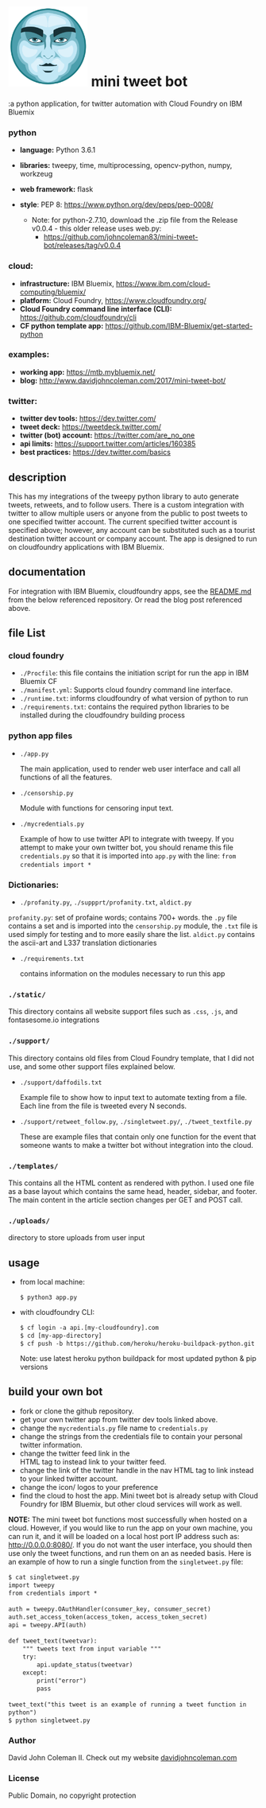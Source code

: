 # <img src="https://github.com/johncoleman83/mini-tweet-bot/blob/master/static/images/anonymousface.png" width="160" height="160" /> mini tweet bot

:a python application, for twitter automation with Cloud Foundry on IBM Bluemix

### python

  * __language:__ Python 3.6.1
  * __libraries:__ tweepy, time, multiprocessing, opencv-python, numpy, workzeug
  * __web framework:__ flask
  * __style__: PEP 8: https://www.python.org/dev/peps/pep-0008/

  	* Note: for python-2.7.10, download the .zip file from the Release v0.0.4 -
	this older release uses web.py:
	  * https://github.com/johncoleman83/mini-tweet-bot/releases/tag/v0.0.4

### cloud:

  * __infrastructure:__ IBM Bluemix, https://www.ibm.com/cloud-computing/bluemix/
  * __platform:__ Cloud Foundry, https://www.cloudfoundry.org/
  * __Cloud Foundry command line interface (CLI):__ https://github.com/cloudfoundry/cli
  * __CF python template app:__ https://github.com/IBM-Bluemix/get-started-python

### examples:

  * __working app:__ https://mtb.mybluemix.net/
  * __blog:__ http://www.davidjohncoleman.com/2017/mini-tweet-bot/

### twitter:

  * __twitter dev tools:__ https://dev.twitter.com/
  * __tweet deck:__ https://tweetdeck.twitter.com/
  * __twitter (bot) account:__ https://twitter.com/are_no_one
  * __api limits:__ https://support.twitter.com/articles/160385
  * __best practices:__ https://dev.twitter.com/basics

## description

This has my integrations of the tweepy python library to auto generate tweets,
retweets, and to follow users.  There is a custom integration with twitter to
allow multiple users or anyone from the public to post tweets to one specified
twitter account.  The current specified twitter account is specified above;
however, any account can be substituted such as a tourist destination twitter
account or company account.  The app is designed to run on cloudfoundry
applications with IBM Bluemix.

## documentation

For integration with IBM Bluemix, cloudfoundry apps, see the 
[README.md](https://github.com/IBM-bluemix/get-started-python) 
from the below referenced repository.  Or read the blog post referenced above.

## file List

### cloud foundry

* `./Procfile`: this file contains the initiation script for run the app
in IBM Bluemix CF
* `./manifest.yml`: Supports cloud foundry command line interface.
* `./runtime.txt`: informs cloudfoundry of what version of python to run
* `./requirements.txt`: contains the required python libraries to be installed
  during the cloudfoundry building process

### python app files

* `./app.py`

  The main application, used to render web user interface and call all functions
  of all the features.

* `./censorship.py`

  Module with functions for censoring input text.

* `./mycredentials.py`

  Example of how to use twitter API to integrate with tweepy.  If you attempt
  to make your own twitter bot, you should rename this file `credentials.py` so
  that it is imported into `app.py` with the line: `from credentials import *`

### Dictionaries:

  * `./profanity.py`, `./suppprt/profanity.txt`, `aldict.py`

  `profanity.py`: set of profaine words; contains 700+ words.  the `.py`
  file contains a set and is imported into the `censorship.py` module, the
  `.txt` file is used simply for testing and to more easily share the
  list.  `aldict.py` contains the ascii-art and L337 translation
  dictionaries

* `./requirements.txt`

  contains information on the modules necessary to run this app

### `./static/`

  This directory contains all  website support files such as `.css`, `.js`, and
  fontasesome.io integrations

### `./support/`

  This directory contains old files from Cloud Foundry template, that I did not
  use, and some other support files explained below.

* `./support/daffodils.txt`

  Example file to show how to input text to automate texting from a file. Each
  line from the file is tweeted every N seconds.

* `./support/retweet_follow.py`, `./singletweet.py/`, `./tweet_textfile.py`

  These are example files that contain only one function for the event that
  someone wants to make a twitter bot without integration into the cloud.

### `./templates/`

  This contains all the HTML content as rendered with python.  I used one file
  as a base layout which contains the same head, header, sidebar, and footer.
  The main content in the article section changes per GET and POST call.

### `./uploads/`

  directory to store uploads from user input

## usage

* from local machine:

  ```
  $ python3 app.py
  ```

* with cloudfoundry CLI:

  ```
  $ cf login -a api.[my-cloudfoundry].com
  $ cd [my-app-directory]
  $ cf push -b https://github.com/heroku/heroku-buildpack-python.git
  ```
  Note: use latest heroku python buildpack for most updated python & pip
  versions

## build your own bot

   * fork or clone the github repository.
   * get your own twitter app from twitter dev tools linked above.
   * change the `mycredentials.py` file name to `credentials.py`
   * change the strings from the credentials file to contain your personal
   	 twitter information.
   * change the twitter feed link in the <aside> HTML tag to instead link to
   	 your twitter feed.
   * change the link of the twitter handle in the nav HTML tag to link instead
   	 to your linked twitter account.
   * change the icon/ logos to your preference
   * find the cloud to host the app.  Mini tweet bot is already setup with
   	 Cloud Foundry for IBM Bluemix, but other cloud services will work as well.

__NOTE:__ The mini tweet bot functions most successfully when hosted on a
cloud.  However, if you would like to run the app on your own machine, you can
run it, and it will be loaded on a local host port IP address such as:
http://0.0.0.0:8080/.  If you do not want the user interface, you should then
use only the tweet functions, and run them on an as needed basis.  Here is an
example of how to run a single function from the `singletweet.py` file:

```
$ cat singletweet.py
import tweepy
from credentials import *

auth = tweepy.OAuthHandler(consumer_key, consumer_secret)
auth.set_access_token(access_token, access_token_secret)
api = tweepy.API(auth)

def tweet_text(tweetvar):
    """ tweets text from input variable """
    try:
        api.update_status(tweetvar)
    except:
        print("error")
        pass

tweet_text("this tweet is an example of running a tweet function in python")
$ python singletweet.py
```

### Author

David John Coleman II.	Check out my website [davidjohncoleman.com](http://www.davidjohncoleman.com/)

### License

Public Domain, no copyright protection
